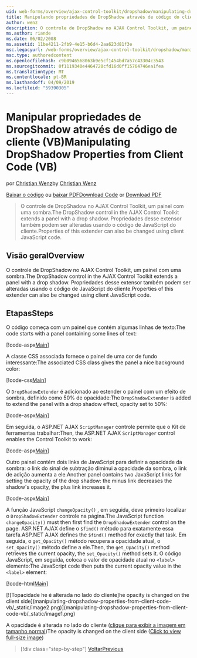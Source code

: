```yaml
---
uid: web-forms/overview/ajax-control-toolkit/dropshadow/manipulating-dropshadow-properties-from-client-code-vb
title: Manipulando propriedades de DropShadow através de código do cliente (VB) | Microsoft Docs
author: wenz
description: O controle de DropShadow no AJAX Control Toolkit, um painel com uma sombra. Propriedades desse extensor também podem ser alteradas usando o cliente JavaScript&lt;2}&lt;1}...
ms.author: riande
ms.date: 06/02/2008
ms.assetid: 11be4211-2fb9-4e15-b6d4-2aa623d81f3e
msc.legacyurl: /web-forms/overview/ajax-control-toolkit/dropshadow/manipulating-dropshadow-properties-from-client-code-vb
msc.type: authoredcontent
ms.openlocfilehash: c9b0946568063b9e5cf1454bd7a57c43304c3543
ms.sourcegitcommit: 0f1119340e4464720cfd16d0ff15764746ea1fea
ms.translationtype: MT
ms.contentlocale: pt-BR
ms.lasthandoff: 04/09/2019
ms.locfileid: "59390305"
---
```

# <a name="manipulating-dropshadow-properties-from-client-code-vb"></a><span data-ttu-id="b5d08-104">Manipular propriedades de DropShadow através de código de cliente (VB)</span><span class="sxs-lookup"><span data-stu-id="b5d08-104">Manipulating DropShadow Properties from Client Code (VB)</span></span>

<span data-ttu-id="b5d08-105">por [Christian Wenz](https://github.com/wenz)</span><span class="sxs-lookup"><span data-stu-id="b5d08-105">by [Christian Wenz](https://github.com/wenz)</span></span>

<span data-ttu-id="b5d08-106">[Baixar o código](http://download.microsoft.com/download/5/1/6/51652a81-500b-4f6b-88d3-617103e7941e/DropShadow2.vb.zip) ou [baixar PDF](http://download.microsoft.com/download/b/6/a/b6ae89ee-df69-4c87-9bfb-ad1eb2b23373/dropshadow2VB.pdf)</span><span class="sxs-lookup"><span data-stu-id="b5d08-106">[Download Code](http://download.microsoft.com/download/5/1/6/51652a81-500b-4f6b-88d3-617103e7941e/DropShadow2.vb.zip) or [Download PDF](http://download.microsoft.com/download/b/6/a/b6ae89ee-df69-4c87-9bfb-ad1eb2b23373/dropshadow2VB.pdf)</span></span>

> <span data-ttu-id="b5d08-107">O controle de DropShadow no AJAX Control Toolkit, um painel com uma sombra.</span><span class="sxs-lookup"><span data-stu-id="b5d08-107">The DropShadow control in the AJAX Control Toolkit extends a panel with a drop shadow.</span></span> <span data-ttu-id="b5d08-108">Propriedades desse extensor também podem ser alteradas usando o código de JavaScript do cliente.</span><span class="sxs-lookup"><span data-stu-id="b5d08-108">Properties of this extender can also be changed using client JavaScript code.</span></span>


## <a name="overview"></a><span data-ttu-id="b5d08-109">Visão geral</span><span class="sxs-lookup"><span data-stu-id="b5d08-109">Overview</span></span>

<span data-ttu-id="b5d08-110">O controle de DropShadow no AJAX Control Toolkit, um painel com uma sombra.</span><span class="sxs-lookup"><span data-stu-id="b5d08-110">The DropShadow control in the AJAX Control Toolkit extends a panel with a drop shadow.</span></span> <span data-ttu-id="b5d08-111">Propriedades desse extensor também podem ser alteradas usando o código de JavaScript do cliente.</span><span class="sxs-lookup"><span data-stu-id="b5d08-111">Properties of this extender can also be changed using client JavaScript code.</span></span>

## <a name="steps"></a><span data-ttu-id="b5d08-112">Etapas</span><span class="sxs-lookup"><span data-stu-id="b5d08-112">Steps</span></span>

<span data-ttu-id="b5d08-113">O código começa com um painel que contém algumas linhas de texto:</span><span class="sxs-lookup"><span data-stu-id="b5d08-113">The code starts with a panel containing some lines of text:</span></span>

[!code-aspx[Main](manipulating-dropshadow-properties-from-client-code-vb/samples/sample1.aspx)]

<span data-ttu-id="b5d08-114">A classe CSS associada fornece o painel de uma cor de fundo interessante:</span><span class="sxs-lookup"><span data-stu-id="b5d08-114">The associated CSS class gives the panel a nice background color:</span></span>

[!code-css[Main](manipulating-dropshadow-properties-from-client-code-vb/samples/sample2.css)]

<span data-ttu-id="b5d08-115">O `DropShadowExtender` é adicionado ao estender o painel com um efeito de sombra, definido como 50% de opacidade:</span><span class="sxs-lookup"><span data-stu-id="b5d08-115">The `DropShadowExtender` is added to extend the panel with a drop shadow effect, opacity set to 50%:</span></span>

[!code-aspx[Main](manipulating-dropshadow-properties-from-client-code-vb/samples/sample3.aspx)]

<span data-ttu-id="b5d08-116">Em seguida, o ASP.NET AJAX `ScriptManager` controle permite que o Kit de ferramentas trabalhar:</span><span class="sxs-lookup"><span data-stu-id="b5d08-116">Then, the ASP.NET AJAX `ScriptManager` control enables the Control Toolkit to work:</span></span>

[!code-aspx[Main](manipulating-dropshadow-properties-from-client-code-vb/samples/sample4.aspx)]

<span data-ttu-id="b5d08-117">Outro painel contém dois links de JavaScript para definir a opacidade da sombra: o link do sinal de subtração diminui a opacidade da sombra, o link de adição aumenta a ele.</span><span class="sxs-lookup"><span data-stu-id="b5d08-117">Another panel contains two JavaScript links for setting the opacity of the drop shadow: the minus link decreases the shadow's opacity, the plus link increases it.</span></span>

[!code-aspx[Main](manipulating-dropshadow-properties-from-client-code-vb/samples/sample5.aspx)]

<span data-ttu-id="b5d08-118">A função JavaScript `changeOpacity()` , em seguida, deve primeiro localizar o `DropShadowExtender` controle na página.</span><span class="sxs-lookup"><span data-stu-id="b5d08-118">The JavaScript function `changeOpacity()` must then first find the `DropShadowExtender` control on the page.</span></span> <span data-ttu-id="b5d08-119">ASP.NET AJAX define o `$find()` método para exatamente essa tarefa.</span><span class="sxs-lookup"><span data-stu-id="b5d08-119">ASP.NET AJAX defines the `$find()` method for exactly that task.</span></span> <span data-ttu-id="b5d08-120">Em seguida, o `get_Opacity()` método recupera a opacidade atual, o `set_Opacity()` método define a ele.</span><span class="sxs-lookup"><span data-stu-id="b5d08-120">Then, the `get_Opacity()` method retrieves the current opacity, the `set_Opacity()` method sets it.</span></span> <span data-ttu-id="b5d08-121">O código JavaScript, em seguida, coloca o valor de opacidade atual no `<label>` elemento:</span><span class="sxs-lookup"><span data-stu-id="b5d08-121">The JavaScript code then puts the current opacity value in the `<label>` element:</span></span>

[!code-html[Main](manipulating-dropshadow-properties-from-client-code-vb/samples/sample6.html)]


[![T<span data-ttu-id="b5d08-122">opacidade he é alterada no lado do cliente]</span><span class="sxs-lookup"><span data-stu-id="b5d08-122">he opacity is changed on the client side]</span></span>(manipulating-dropshadow-properties-from-client-code-vb/_static/image2.png)](manipulating-dropshadow-properties-from-client-code-vb/_static/image1.png)

<span data-ttu-id="b5d08-123">A opacidade é alterada no lado do cliente ([clique para exibir a imagem em tamanho normal](manipulating-dropshadow-properties-from-client-code-vb/_static/image3.png))</span><span class="sxs-lookup"><span data-stu-id="b5d08-123">The opacity is changed on the client side ([Click to view full-size image](manipulating-dropshadow-properties-from-client-code-vb/_static/image3.png))</span></span>

> [!div class="step-by-step"]
> [<span data-ttu-id="b5d08-124">Voltar</span><span class="sxs-lookup"><span data-stu-id="b5d08-124">Previous</span></span>](adjusting-the-z-index-of-a-dropshadow-vb.md)
